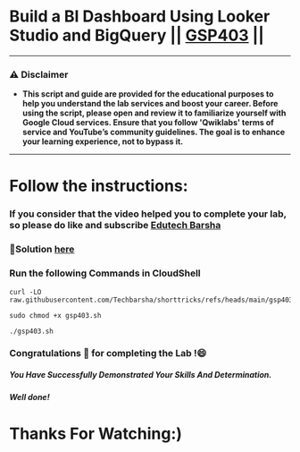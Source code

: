 # Build a BI Dashboard Using Looker Studio and BigQuery || [GSP403](https://www.cloudskillsboost.google/focuses/5538?parent=catalog) ||

---
### ⚠️ Disclaimer
- **This script and guide are provided for  the educational purposes to help you understand the lab services and boost your career. Before using the script, please open and review it to familiarize yourself with Google Cloud services. Ensure that you follow 'Qwiklabs' terms of service and YouTube’s community guidelines. The goal is to enhance your learning experience, not to bypass it.**
---
# Follow the instructions:
### If you consider that the video helped you to complete your lab, so please do like and subscribe [Edutech Barsha](https://www.youtube.com/@edutechbarsha)

### 🔗Solution [here](https://youtu.be/uZRxcRcYQ5E)

### Run the following Commands in CloudShell

```
curl -LO raw.githubusercontent.com/Techbarsha/shorttricks/refs/heads/main/gsp403.sh

sudo chmod +x gsp403.sh

./gsp403.sh
```  
### Congratulations 🎉 for completing the Lab !😄

##### *You Have Successfully Demonstrated Your Skills And Determination.*

#### *Well done!*

# Thanks For Watching:)
